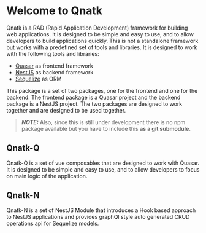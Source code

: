 # Welcome to Qnatk

Qnatk is a RAD (Rapid Application Development) framework for building web applications. It is designed to be simple and easy to use, and to allow developers to build applications quickly.
This is not a standalone framework but works with a predefined set of tools and libraries. It is designed to work with the following tools and libraries:

- [Quasar](https://quasar.dev/) as frontend framework
- [NestJS](https://nestjs.com/) as backend framework
- [Sequelize](https://sequelize.org/) as ORM

This package is a set of two packages, one for the frontend and one for the backend. The frontend package is a Quasar project and the backend package is a NestJS project. The two packages are designed to work together and are designed to be used together.
    
> **_NOTE:_**  Also, since this is still under development there is no npm package available but you have to include this **as a git submodule**.

## Qnatk-Q

Qnatk-Q is a set of vue composables that are designed to work with Quasar. It is designed to be simple and easy to use, and to allow developers to focus on main logic of the application.

## Qnatk-N

Qnatk-N is a set of NestJS Module that introduces a Hook based approach to NestJS applications and provides graphQl style auto generated CRUD operations api for Sequelize models.
    